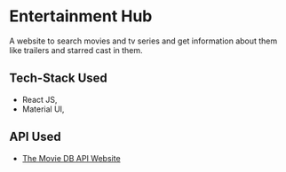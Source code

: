 # Entertainment Hub

A website to search movies and tv series and get information about them like trailers and starred cast in them.

## Tech-Stack Used

- React JS,
- Material UI,

## API Used

- [The Movie DB API
  Website](https://developers.themoviedb.org/3) 
